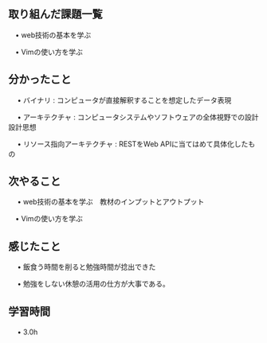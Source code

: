 ## 取り組んだ課題一覧
      
 　• web技術の基本を学ぶ
       
 　• Vimの使い方を学ぶ
    
## 分かったこと

　 • バイナリ : コンピュータが直接解釈することを想定したデータ表現

　 • アーキテクチャ : コンピュータシステムやソフトウェアの全体視野での設計　設計思想

　 • リソース指向アーキテクチャ : RESTをWeb APIに当てはめて具体化したもの

## 次やること　

　 • web技術の基本を学ぶ　教材のインプットとアウトプット

 　• Vimの使い方を学ぶ 


## 感じたこと

　 • 飯食う時間を削ると勉強時間が捻出できた

　 • 勉強をしない休憩の活用の仕方が大事である。

## 学習時間

　 • 3.0h
